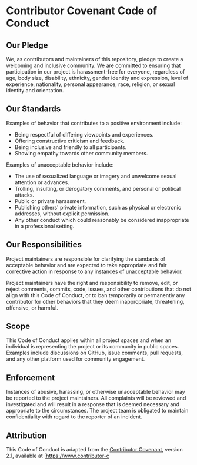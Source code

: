 # Contributor Covenant Code of Conduct

## Our Pledge
We, as contributors and maintainers of this repository, pledge to create a welcoming and inclusive community. We are committed to ensuring that participation in our project is harassment-free for everyone, regardless of age, body size, disability, ethnicity, gender identity and expression, level of experience, nationality, personal appearance, race, religion, or sexual identity and orientation.

## Our Standards
Examples of behavior that contributes to a positive environment include:
- Being respectful of differing viewpoints and experiences.
- Offering constructive criticism and feedback.
- Being inclusive and friendly to all participants.
- Showing empathy towards other community members.

Examples of unacceptable behavior include:
- The use of sexualized language or imagery and unwelcome sexual attention or advances.
- Trolling, insulting, or derogatory comments, and personal or political attacks.
- Public or private harassment.
- Publishing others' private information, such as physical or electronic addresses, without explicit permission.
- Any other conduct which could reasonably be considered inappropriate in a professional setting.

## Our Responsibilities
Project maintainers are responsible for clarifying the standards of acceptable behavior and are expected to take appropriate and fair corrective action in response to any instances of unacceptable behavior.

Project maintainers have the right and responsibility to remove, edit, or reject comments, commits, code, issues, and other contributions that do not align with this Code of Conduct, or to ban temporarily or permanently any contributor for other behaviors that they deem inappropriate, threatening, offensive, or harmful.

## Scope
This Code of Conduct applies within all project spaces and when an individual is representing the project or its community in public spaces. Examples include discussions on GitHub, issue comments, pull requests, and any other platform used for community engagement.

## Enforcement
Instances of abusive, harassing, or otherwise unacceptable behavior may be reported to the project maintainers. All complaints will be reviewed and investigated and will result in a response that is deemed necessary and appropriate to the circumstances. The project team is obligated to maintain confidentiality with regard to the reporter of an incident.

## Attribution
This Code of Conduct is adapted from the [Contributor Covenant](https://www.contributor-covenant.org), version 2.1, available at [https://www.contributor-c
